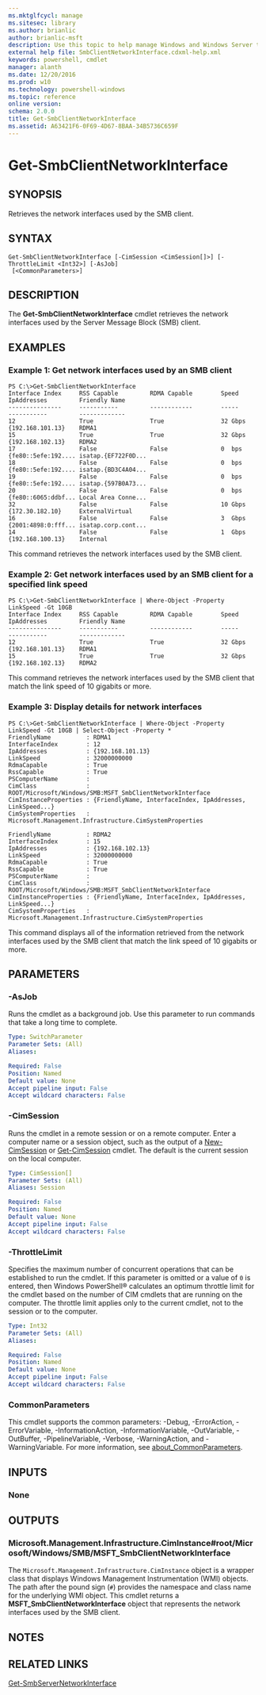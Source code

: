 ```yaml
---
ms.mktglfcycl: manage
ms.sitesec: library
ms.author: brianlic
author: brianlic-msft
description: Use this topic to help manage Windows and Windows Server technologies with Windows PowerShell.
external help file: SmbClientNetworkInterface.cdxml-help.xml
keywords: powershell, cmdlet
manager: alanth
ms.date: 12/20/2016
ms.prod: w10
ms.technology: powershell-windows
ms.topic: reference
online version: 
schema: 2.0.0
title: Get-SmbClientNetworkInterface
ms.assetid: A63421F6-0F69-4D67-8BAA-34B5736C659F
---
```


# Get-SmbClientNetworkInterface

## SYNOPSIS
Retrieves the network interfaces used by the SMB client.

## SYNTAX

```
Get-SmbClientNetworkInterface [-CimSession <CimSession[]>] [-ThrottleLimit <Int32>] [-AsJob]
 [<CommonParameters>]
```

## DESCRIPTION
The **Get-SmbClientNetworkInterface** cmdlet retrieves the network interfaces used by the Server Message Block (SMB) client.

## EXAMPLES

### Example 1: Get network interfaces used by an SMB client
```
PS C:\>Get-SmbClientNetworkInterface
Interface Index     RSS Capable         RDMA Capable        Speed               IpAddresses         Friendly Name 
---------------     -----------         ------------        -----               -----------         ------------- 
12                  True                True                32 Gbps             {192.168.101.13}    RDMA1 
15                  True                True                32 Gbps             {192.168.102.13}    RDMA2 
17                  False               False               0  bps              {fe80::5efe:192.... isatap.{EF722F0D... 
18                  False               False               0  bps              {fe80::5efe:192.... isatap.{BD3C4A04... 
19                  False               False               0  bps              {fe80::5efe:192.... isatap.{597B0A73... 
20                  False               False               0  bps              {fe80::6065:ddbf... Local Area Conne... 
32                  False               False               10 Gbps             {172.30.182.10}     ExternalVirtual 
16                  False               False               3  Gbps             {2001:4898:0:fff... isatap.corp.cont... 
14                  False               False               1  Gbps             {192.168.100.13}    Internal
```

This command retrieves the network interfaces used by the SMB client.

### Example 2: Get network interfaces used by an SMB client for a specified link speed
```
PS C:\>Get-SmbClientNetworkInterface | Where-Object -Property LinkSpeed -Gt 10GB
Interface Index     RSS Capable         RDMA Capable        Speed               IpAddresses         Friendly Name 
---------------     -----------         ------------        -----               -----------         ------------- 
12                  True                True                32 Gbps             {192.168.101.13}    RDMA1 
15                  True                True                32 Gbps             {192.168.102.13}    RDMA2
```

This command retrieves the network interfaces used by the SMB client that match the link speed of 10 gigabits or more.

### Example 3: Display details for network interfaces
```
PS C:\>Get-SmbClientNetworkInterface | Where-Object -Property LinkSpeed -Gt 10GB | Select-Object -Property *
FriendlyName          : RDMA1 
InterfaceIndex        : 12 
IpAddresses           : {192.168.101.13} 
LinkSpeed             : 32000000000 
RdmaCapable           : True 
RssCapable            : True 
PSComputerName        : 
CimClass              : ROOT/Microsoft/Windows/SMB:MSFT_SmbClientNetworkInterface 
CimInstanceProperties : {FriendlyName, InterfaceIndex, IpAddresses, LinkSpeed...} 
CimSystemProperties   : Microsoft.Management.Infrastructure.CimSystemProperties 

FriendlyName          : RDMA2 
InterfaceIndex        : 15 
IpAddresses           : {192.168.102.13} 
LinkSpeed             : 32000000000 
RdmaCapable           : True 
RssCapable            : True 
PSComputerName        : 
CimClass              : ROOT/Microsoft/Windows/SMB:MSFT_SmbClientNetworkInterface 
CimInstanceProperties : {FriendlyName, InterfaceIndex, IpAddresses, LinkSpeed...} 
CimSystemProperties   : Microsoft.Management.Infrastructure.CimSystemProperties
```

This command displays all of the information retrieved from the network interfaces used by the SMB client that match the link speed of 10 gigabits or more.

## PARAMETERS

### -AsJob
Runs the cmdlet as a background job. Use this parameter to run commands that take a long time to complete.

```yaml
Type: SwitchParameter
Parameter Sets: (All)
Aliases: 

Required: False
Position: Named
Default value: None
Accept pipeline input: False
Accept wildcard characters: False
```

### -CimSession
Runs the cmdlet in a remote session or on a remote computer.
Enter a computer name or a session object, such as the output of a [New-CimSession](http://go.microsoft.com/fwlink/p/?LinkId=227967) or [Get-CimSession](http://go.microsoft.com/fwlink/p/?LinkId=227966) cmdlet.
The default is the current session on the local computer.

```yaml
Type: CimSession[]
Parameter Sets: (All)
Aliases: Session

Required: False
Position: Named
Default value: None
Accept pipeline input: False
Accept wildcard characters: False
```

### -ThrottleLimit
Specifies the maximum number of concurrent operations that can be established to run the cmdlet.
If this parameter is omitted or a value of `0` is entered, then Windows PowerShell® calculates an optimum throttle limit for the cmdlet based on the number of CIM cmdlets that are running on the computer.
The throttle limit applies only to the current cmdlet, not to the session or to the computer.

```yaml
Type: Int32
Parameter Sets: (All)
Aliases: 

Required: False
Position: Named
Default value: None
Accept pipeline input: False
Accept wildcard characters: False
```

### CommonParameters
This cmdlet supports the common parameters: -Debug, -ErrorAction, -ErrorVariable, -InformationAction, -InformationVariable, -OutVariable, -OutBuffer, -PipelineVariable, -Verbose, -WarningAction, and -WarningVariable. For more information, see [about_CommonParameters](http://go.microsoft.com/fwlink/?LinkID=113216).

## INPUTS

### None

## OUTPUTS

### Microsoft.Management.Infrastructure.CimInstance#root/Microsoft/Windows/SMB/MSFT_SmbClientNetworkInterface
The `Microsoft.Management.Infrastructure.CimInstance` object is a wrapper class that displays Windows Management Instrumentation (WMI) objects.
The path after the pound sign (`#`) provides the namespace and class name for the underlying WMI object.
This cmdlet returns a **MSFT_SmbClientNetworkInterface** object that represents the network interfaces used by the SMB client.

## NOTES

## RELATED LINKS

[Get-SmbServerNetworkInterface](./Get-SmbServerNetworkInterface.md)

